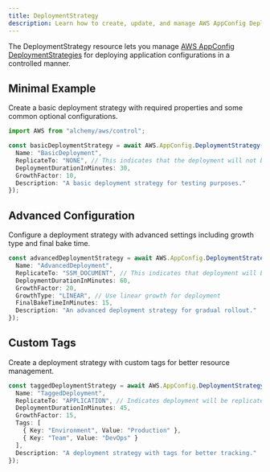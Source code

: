 ```yaml
---
title: DeploymentStrategy
description: Learn how to create, update, and manage AWS AppConfig DeploymentStrategys using Alchemy Cloud Control.
---
```


The DeploymentStrategy resource lets you manage [AWS AppConfig DeploymentStrategies](https://docs.aws.amazon.com/appconfig/latest/userguide/) for deploying application configurations in a controlled manner. 

## Minimal Example

Create a basic deployment strategy with required properties and some common optional configurations.

```ts
import AWS from "alchemy/aws/control";

const basicDeploymentStrategy = await AWS.AppConfig.DeploymentStrategy("basicDeploymentStrategy", {
  Name: "BasicDeployment",
  ReplicateTo: "NONE", // This indicates that the deployment will not be replicated
  DeploymentDurationInMinutes: 30,
  GrowthFactor: 10,
  Description: "A basic deployment strategy for testing purposes."
});
```

## Advanced Configuration

Configure a deployment strategy with advanced settings including growth type and final bake time.

```ts
const advancedDeploymentStrategy = await AWS.AppConfig.DeploymentStrategy("advancedDeploymentStrategy", {
  Name: "AdvancedDeployment",
  ReplicateTo: "SSM_DOCUMENT", // This indicates that deployment will be replicated to SSM Document
  DeploymentDurationInMinutes: 60,
  GrowthFactor: 20,
  GrowthType: "LINEAR", // Use linear growth for deployment
  FinalBakeTimeInMinutes: 15,
  Description: "An advanced deployment strategy for gradual rollout."
});
```

## Custom Tags

Create a deployment strategy with custom tags for better resource management.

```ts
const taggedDeploymentStrategy = await AWS.AppConfig.DeploymentStrategy("taggedDeploymentStrategy", {
  Name: "TaggedDeployment",
  ReplicateTo: "APPLICATION", // Indicates deployment will be replicated to the application
  DeploymentDurationInMinutes: 45,
  GrowthFactor: 15,
  Tags: [
    { Key: "Environment", Value: "Production" },
    { Key: "Team", Value: "DevOps" }
  ],
  Description: "A deployment strategy with tags for better tracking."
});
```